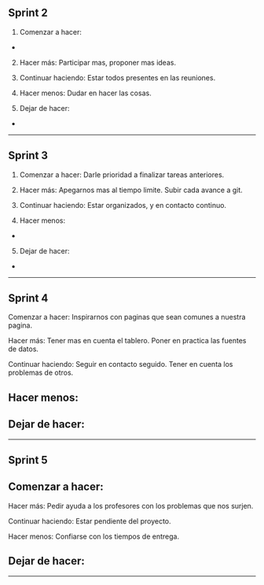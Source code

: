 Sprint 2
-------------------------------------------------------------------
1. Comenzar a hacer:
-

2. Hacer más:
Participar mas, proponer mas ideas.

3. Continuar haciendo:
Estar todos presentes en las reuniones.

4. Hacer menos:
Dudar en hacer las cosas.

5. Dejar de hacer:
-
-------------------------------------------------------------------


Sprint 3
-------------------------------------------------------------------
1. Comenzar a hacer:
Darle prioridad a finalizar tareas anteriores.

2. Hacer más:
Apegarnos mas al tiempo limite. 
Subir cada avance a git.

3. Continuar haciendo:
Estar organizados, y en contacto continuo.

4. Hacer menos:
-

5. Dejar de hacer:
-
-------------------------------------------------------------------

Sprint 4
-------------------------------------------------------------------
Comenzar a hacer: 
Inspirarnos con paginas que sean comunes a nuestra pagina.


Hacer más: 
Tener mas en cuenta el tablero.
Poner en practica las fuentes de datos.

Continuar haciendo:
Seguir en contacto seguido.
Tener en cuenta los problemas de otros.


Hacer menos:
-

Dejar de hacer:
-
-------------------------------------------------------------------


Sprint 5
-------------------------------------------------------------------
Comenzar a hacer:
-


Hacer más: 
Pedir ayuda a los profesores con los problemas que nos surjen.



Continuar haciendo:
Estar pendiente del proyecto.


Hacer menos:
Confiarse con los tiempos de entrega.


Dejar de hacer:
-

-------------------------------------------------------------------